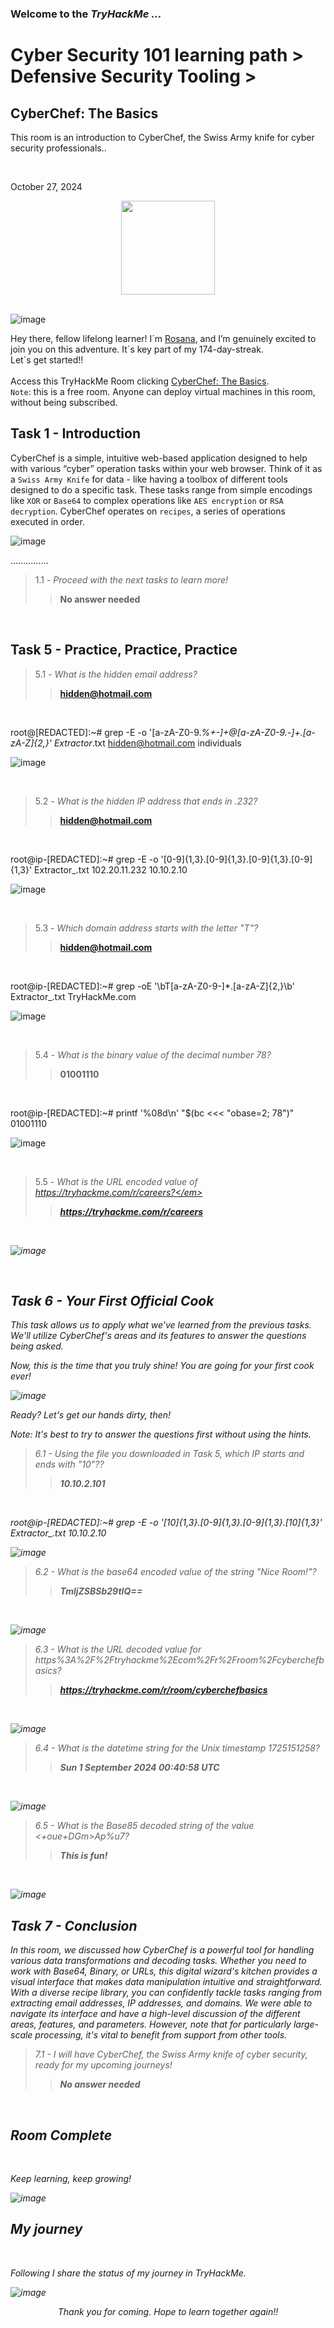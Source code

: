 <h3> Welcome to the <em>TryHackMe ...</em></h3>
<h1>Cyber Security 101 learning path > Defensive Security Tooling ></h1 >
<h2>CyberChef: The Basics</h2>
<p>This room is an introduction to CyberChef, the Swiss Army knife for cyber security professionals..</p><br>
<p>October 27, 2024<br></p>

<div style="display: flex; justify-content: center; align-items: center;">
    <img src="https://github.com/user-attachments/assets/44e052bc-a7c0-4eff-bac0-de2272b4b544" width="150px" height="150px"/>
</div>
<br>

![image](https://github.com/user-attachments/assets/9677b1a0-4c6b-4f58-977b-6cb54fd58ab0)


<p>Hey there, fellow lifelong learner! I´m <a href="https://www.linkedin.com/in/rosanafssantos/">Rosana</a>, and I’m genuinely excited to join you on this adventure. It´s key part of my 174-day-streak.<br>Let´s get started!!<br><br>
Access this TryHackMe Room clicking <a href="https://tryhackme.com/r/room/cyberchefbasics">CyberChef: The Basics</a>.<br>
<code>Note</code>: this is a free room. Anyone can deploy virtual machines in this room, without being subscribed.</p>

<h2>Task 1 - Introduction</h2>
<p>CyberChef is a simple, intuitive web-based application designed to help with various “cyber” operation tasks within your web browser. Think of it as a <code>Swiss Army Knife</code> for data - like having a toolbox of different tools designed to do a specific task. These tasks range from simple encodings like <code>XOR</code> or <code>Base64</code> to complex operations like <code>AES encryption</code> or <code>RSA decryption</code>. CyberChef operates on <code>recipes</code>, a series of operations executed in order.</p>

![image](https://github.com/user-attachments/assets/eecbc999-6251-4a8c-9eb1-a3521ed48fb8)

<p>...............</p>

> 1.1 - <em>Proceed with the next tasks to learn more!</em><br>
>> <strong>No answer needed</strong><br>
<p><br></p>

<h2>Task 5 - Practice, Practice, Practice</h2>

> 5.1 - <em>What is the hidden email address?</em><br>
>> <strong>hidden@hotmail.com</strong><br>
<p><br></p>

root@[REDACTED]:~# grep -E -o '[a-zA-Z0-9._%+-]+@[a-zA-Z0-9.-]+.[a-zA-Z]{2,}' Extractor_.txt
hidden@hotmail.com individuals

![image](https://github.com/user-attachments/assets/3bfd76e1-7728-4500-a1d0-6a333a3cdcfa)

<br>

> 5.2 - <em>What is the hidden IP address that ends in .232?</em><br>
>> <strong>hidden@hotmail.com</strong><br>
<p><br></p>

root@ip-[REDACTED]:~# grep -E -o '[0-9]{1,3}\.[0-9]{1,3}\.[0-9]{1,3}\.[0-9]{1,3}' Extractor_.txt
102.20.11.232
10.10.2.10


![image](https://github.com/user-attachments/assets/c4ad96fb-da00-4a1a-b9a3-2fe52e663bac)


<br>

> 5.3 - <em>Which domain address starts with the letter "T"?</em><br>
>> <strong>hidden@hotmail.com</strong><br>
<p><br></p>

root@ip-[REDACTED]:~# grep -oE '\bT[a-zA-Z0-9-]*\.[a-zA-Z]{2,}\b' Extractor_.txt
TryHackMe.com

![image](https://github.com/user-attachments/assets/d21944cf-338d-41d4-8d4e-b9aac471c9a5)



<br>

> 5.4 - <em>What is the binary value of the decimal number 78?</em><br>
>> <strong>01001110</strong><br>
<p><br></p>

root@ip-[REDACTED]:~# printf '%08d\n' "$(bc <<< "obase=2; 78")"
01001110

![image](https://github.com/user-attachments/assets/e25c8e1f-6d26-4044-98bc-42174873415b)

<br>


> 5.5 - <em>What is the URL encoded value of https://tryhackme.com/r/careers?</em><br>
>> <strong>https://tryhackme.com/r/careers</strong><br>
<p><br></p>


![image](https://github.com/user-attachments/assets/2b942b4d-89a5-4c67-94e6-3bfc957728c4)

<br>


<h2>Task 6 - Your First Official Cook</h2>

<p>This task allows us to apply what we've learned from the previous tasks. We'll utilize CyberChef's areas and its features to answer the questions being asked. <br>

Now, this is the time that you truly shine! You are going for your first cook ever!</p>

![image](https://github.com/user-attachments/assets/6ad0469e-d81f-4e74-ad39-d8141dba0c50)


<p>Ready? Let's get our hands dirty, then!<br>

Note: It's best to try to answer the questions first without using the hints.</p>

> 6.1 - <em>Using the file you downloaded in Task 5, which IP starts and ends with "10"??</em><br>
>> <strong>10.10.2.101</strong><br>
<p><br></p>

root@ip-[REDACTED]:~# grep -E -o '[10]{1,3}\.[0-9]{1,3}\.[0-9]{1,3}\.[10]{1,3}' Extractor_.txt
10.10.2.10

![image](https://github.com/user-attachments/assets/ada350ab-90ee-4201-be01-a475965b0a33)

> 6.2 - <em>What is the base64 encoded value of the string "Nice Room!"?</em><br>
>> <strong>TmljZSBSb29tIQ==</strong><br>
<p><br></p>

![image](https://github.com/user-attachments/assets/8a5fd456-b1e5-4166-918a-6d27cc073bc9)

> 6.3 - <em>What is the URL decoded value for https%3A%2F%2Ftryhackme%2Ecom%2Fr%2Froom%2Fcyberchefbasics?</em><br>
>> <strong>https://tryhackme.com/r/room/cyberchefbasics</strong><br>
<p><br></p>


![image](https://github.com/user-attachments/assets/d429ef44-1cf5-4f32-8309-a4e2fbad76c2)

> 6.4 - <em>What is the datetime string for the Unix timestamp 1725151258?</em><br>
>> <strong>Sun 1 September 2024 00:40:58 UTC</strong><br>
<p><br></p>


![image](https://github.com/user-attachments/assets/d57cd28a-3343-4646-b89a-8498016692bb)

> 6.5 - <em> What is the Base85 decoded string of the value <+oue+DGm>Ap%u7?</em><br>
>> <strong>This is fun!</strong><br>
<p><br></p>

![image](https://github.com/user-attachments/assets/90ddf39d-cae5-4b9e-abc5-e7a712e31f12)


<h2>Task 7 - Conclusion</h2>

<p>In this room, we discussed how CyberChef is a powerful tool for handling various data transformations and decoding tasks. Whether you need to work with Base64, Binary, or URLs, this digital wizard's kitchen provides a visual interface that makes data manipulation intuitive and straightforward. With a diverse recipe library, you can confidently tackle tasks ranging from extracting email addresses, IP addresses, and domains. We were able to navigate its interface and have a high-level discussion of the different areas, features, and parameters. However, note that for particularly large-scale processing, it's vital to benefit from support from other tools.</p>

> 7.1 - <em>I will have CyberChef, the Swiss Army knife of cyber security, ready for my upcoming journeys!</em><br>
>> <strong>No answer needed</strong><br>
<p><br></p>

<h2>Room Complete</h2>
<br>
<p>Keep learning, keep growing!<br>

![image](https://github.com/user-attachments/assets/00b9a1ce-3d31-48cf-8bf8-64d18e71e351)

<h2>My journey</h2>
<br>
<p></p>Following I share the status of my journey in TryHackMe.</p>

![image](https://github.com/user-attachments/assets/ba13d6ea-e943-42de-97a9-cb39da48e49a)

<p></p>

<p style="text-align: center;">Thank you for coming. Hope to learn together again!!</p>
